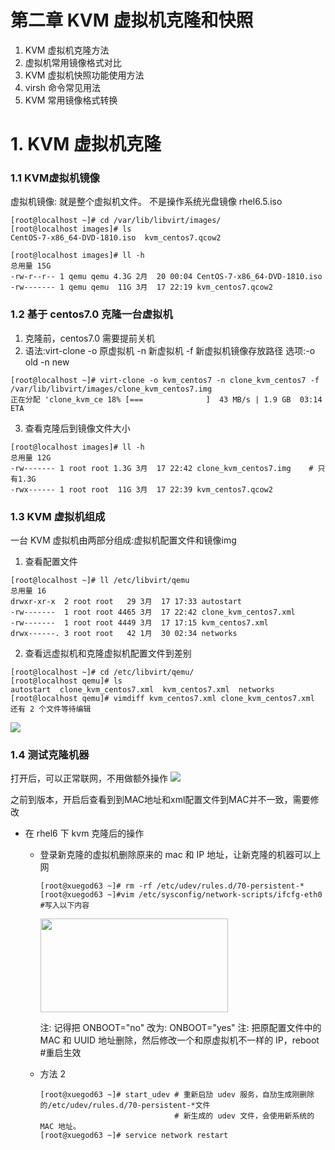 # 第二章 KVM 虚拟机克隆和快照

1. KVM 虚拟机克隆方法
2. 虚拟机常用镜像格式对比
3. KVM 虚拟机快照功能使用方法
4. virsh 命令常见用法
5. KVM 常用镜像格式转换

# 1. KVM 虚拟机克隆

### 1.1 KVM虚拟机镜像

虚拟机镜像: 就是整个虚拟机文件。 不是操作系统光盘镜像 rhel6.5.iso
```
[root@localhost ~]# cd /var/lib/libvirt/images/
[root@localhost images]# ls
CentOS-7-x86_64-DVD-1810.iso  kvm_centos7.qcow2

[root@localhost images]# ll -h
总用量 15G
-rw-r--r-- 1 qemu qemu 4.3G 2月  20 00:04 CentOS-7-x86_64-DVD-1810.iso
-rw------- 1 qemu qemu  11G 3月  17 22:19 kvm_centos7.qcow2
```

### 1.2 基于 centos7.0 克隆一台虚拟机

1. 克隆前，centos7.0 需要提前关机
2. 语法:virt-clone -o 原虚拟机 -n 新虚拟机 -f 新虚拟机镜像存放路径 选项:-o old -n new
```
[root@localhost ~]# virt-clone -o kvm_centos7 -n clone_kvm_centos7 -f /var/lib/libvirt/images/clone_kvm_centos7.img
正在分配 'clone_kvm_ce 18% [===              ]  43 MB/s | 1.9 GB  03:14 ETA 
```
3. 查看克隆后到镜像文件大小
```
[root@localhost images]# ll -h
总用量 12G
-rw------- 1 root root 1.3G 3月  17 22:42 clone_kvm_centos7.img    # 只有1.3G
-rwx------ 1 root root  11G 3月  17 22:39 kvm_centos7.qcow2
```
### 1.3 KVM 虚拟机组成
一台 KVM 虚拟机由两部分组成:虚拟机配置文件和镜像img
1. 查看配置文件
```
[root@localhost ~]# ll /etc/libvirt/qemu
总用量 16
drwxr-xr-x  2 root root   29 3月  17 17:33 autostart
-rw-------  1 root root 4465 3月  17 22:42 clone_kvm_centos7.xml
-rw-------  1 root root 4449 3月  17 17:15 kvm_centos7.xml
drwx------. 3 root root   42 1月  30 02:34 networks
```
2. 查看远虚拟机和克隆虚拟机配置文件到差别
```
[root@localhost ~]# cd /etc/libvirt/qemu/
[root@localhost qemu]# ls
autostart  clone_kvm_centos7.xml  kvm_centos7.xml  networks
[root@localhost qemu]# vimdiff kvm_centos7.xml clone_kvm_centos7.xml 
还有 2 个文件等待编辑
```
![](https://i.loli.net/2019/03/17/5c8e50c73b6c1.png)

### 1.4 测试克隆机器
打开后，可以正常联网，不用做额外操作
![](https://i.loli.net/2019/03/17/5c8e52eb5f097.png)

之前到版本，开启后查看到到MAC地址和xml配置文件到MAC并不一致，需要修改
- 在 rhel6 下 kvm 克隆后的操作
  - 登录新克隆的虚拟机删除原来的 mac 和 IP 地址，让新克隆的机器可以上网
    ```
    [root@xuegod63 ~]# rm -rf /etc/udev/rules.d/70-persistent-*
    [root@xuegod63 ~]#vim /etc/sysconfig/network-scripts/ifcfg-eth0 #写入以下内容
    ```
    <img src="https://i.loli.net/2019/03/17/5c8e53eb90c5e.png" height="150" width="300">
    
    注: 记得把 ONBOOT="no" 改为: ONBOOT="yes"
    注: 把原配置文件中的 MAC 和 UUID 地址删除，然后修改一个和原虚拟机不一样的 IP，reboot #重启生效
  - 方法 2
    ```
    [root@xuegod63 ~]# start_udev # 重新启劢 udev 服务，自劢生成刚删除的/etc/udev/rules.d/70-persistent-*文件
                                  # 新生成的 udev 文件，会使用新系统的 MAC 地址。 
    [root@xuegod63 ~]# service network restart
    ```
